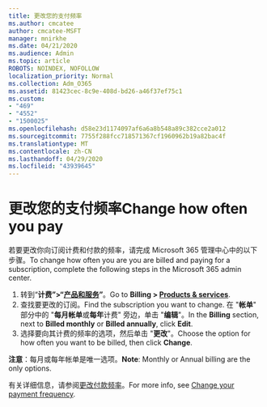 ```yaml
---
title: 更改您的支付频率
ms.author: cmcatee
author: cmcatee-MSFT
manager: mnirkhe
ms.date: 04/21/2020
ms.audience: Admin
ms.topic: article
ROBOTS: NOINDEX, NOFOLLOW
localization_priority: Normal
ms.collection: Adm_O365
ms.assetid: 81423cec-8c9e-408d-bd26-a46f37ef75c1
ms.custom:
- "469"
- "4552"
- "1500025"
ms.openlocfilehash: d58e23d1174097af6a6a8b548a89c382cce2a012
ms.sourcegitcommit: 7755f288fcc718571367cf1960962b19a82bac4f
ms.translationtype: MT
ms.contentlocale: zh-CN
ms.lasthandoff: 04/29/2020
ms.locfileid: "43939645"
---
```

# <a name="change-how-often-you-pay"></a><span data-ttu-id="d1678-102">更改您的支付频率</span><span class="sxs-lookup"><span data-stu-id="d1678-102">Change how often you pay</span></span>

<span data-ttu-id="d1678-103">若要更改你向订阅计费和付款的频率，请完成 Microsoft 365 管理中心中的以下步骤。</span><span class="sxs-lookup"><span data-stu-id="d1678-103">To change how often you are you are billed and paying for a subscription, complete the following steps in the Microsoft 365 admin center.</span></span> 
1. <span data-ttu-id="d1678-104">转到“**计费”>“[产品和服务](https://go.microsoft.com/fwlink/p/?linkid=842054)”**。</span><span class="sxs-lookup"><span data-stu-id="d1678-104">Go to **Billing > [Products & services](https://go.microsoft.com/fwlink/p/?linkid=842054)**.</span></span>
2. <span data-ttu-id="d1678-105">查找要更改的订阅。</span><span class="sxs-lookup"><span data-stu-id="d1678-105">Find the subscription you want to change.</span></span> <span data-ttu-id="d1678-106">在 "**帐单**" 部分中的 "**每月帐单**或**每年**计费" 旁边，单击 "**编辑**"。</span><span class="sxs-lookup"><span data-stu-id="d1678-106">In the **Billing** section, next to **Billed monthly** or **Billed annually**, click **Edit**.</span></span> 
3. <span data-ttu-id="d1678-107">选择要向其计费的频率的选项，然后单击 "**更改**"。</span><span class="sxs-lookup"><span data-stu-id="d1678-107">Choose the option for how often you want to be billed, then click **Change**.</span></span>

<span data-ttu-id="d1678-108">**注意**：每月或每年帐单是唯一选项。</span><span class="sxs-lookup"><span data-stu-id="d1678-108">**Note**: Monthly or Annual billing are the only options.</span></span>

<span data-ttu-id="d1678-109">有关详细信息，请参阅[更改付款频率](https://docs.microsoft.com/microsoft-365/commerce/billing-and-payments/change-payment-frequency?view=o365-worldwide)。</span><span class="sxs-lookup"><span data-stu-id="d1678-109">For more info, see [Change your payment frequency](https://docs.microsoft.com/microsoft-365/commerce/billing-and-payments/change-payment-frequency?view=o365-worldwide).</span></span>
